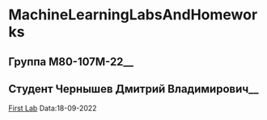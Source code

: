 # MachineLearningLabsAndHomeworks
## Группа М80-107М-22__ 
## Студент Чернышев Дмитрий Владимирович__
[First Lab](https://github.com/B3aRrrr/M8LabsAndHomeworks/blob/main/ML_FirstLab.ipynb) Data:18-09-2022

